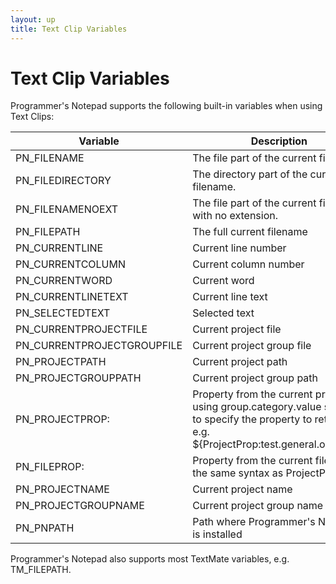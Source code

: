 ```yaml
---
layout: up
title: Text Clip Variables
---
```


# Text Clip Variables

Programmer's Notepad supports the following built-in variables when using Text Clips:

| Variable  | Description |
| --- | --- |
| PN_FILENAME                | The file part of the current filename.     |
| PN_FILEDIRECTORY           | The directory part of the current filename. |
| PN_FILENAMENOEXT           | The file part of the current filename with no extension.     |
| PN_FILEPATH                | The full current filename |
| PN_CURRENTLINE             | Current line number |
| PN_CURRENTCOLUMN           | Current column number |
| PN_CURRENTWORD             | Current word |
| PN_CURRENTLINETEXT         | Current line text |
| PN_SELECTEDTEXT            | Selected text |
| PN_CURRENTPROJECTFILE      | Current project file |
| PN_CURRENTPROJECTGROUPFILE | Current project group file |
| PN_PROJECTPATH             | Current project path |
| PN_PROJECTGROUPPATH        | Current project group path |
| PN_PROJECTPROP:<PROP>      | Property from the current project, using group.category.value syntax to specify the property to retrieve. e.g. ${ProjectProp:test.general.outputdir} |
| PN_FILEPROP:<PROP>         | Property from the current file, using the same syntax as ProjectProp |
| PN_PROJECTNAME             | Current project name |
| PN_PROJECTGROUPNAME        | Current project group name |
| PN_PNPATH                  | Path where Programmer's Notepad is installed |

Programmer's Notepad also supports most TextMate variables, e.g. TM_FILEPATH.